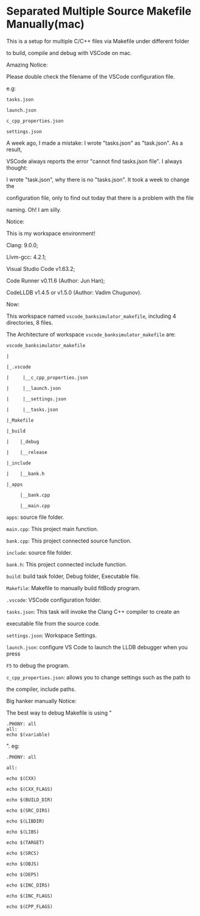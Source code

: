 # Separated Multiple Source Makefile Manually(mac)

This is a setup for multiple C/C++ files via Makefile under different folder 

to build, compile and debug with VSCode on mac.

Amazing Notice:

Please double check the filename of the VSCode configuration file.

e.g:

`tasks.json`

`launch.json`

`c_cpp_properties.json`

`settings.json`

A week ago, I made a mistake: I wrote "tasks.json" as "task.json". As a result,

VSCode always reports the error "cannot find tasks.json file". I always thought:

I wrote "task.json", why there is no "tasks.json". It took a week to change the

configuration file, only to find out today that there is a problem with the file

naming. Oh! I am silly.

Notice: 

This is my workspace environment!

Clang: 9.0.0;

Llvm-gcc: 4.2.1;

Visual Studio Code v1.63.2;

Code Runner v0.11.6 (Author: Jun Han);

CodeLLDB v1.4.5 or v1.5.0 (Author: Vadim Chugunov).

Now:

This workspace named `vscode_banksimulator_makefile`, including 4 directories, 8 files.

The Architecture of workspace `vscode_banksimulator_makefile` are:


    vscode_banksimulator_makefile

    |

    |_.vscode

    |     |__c_cpp_properties.json

    |     |__launch.json

    |     |__settings.json

    |     |__tasks.json
    
    |_Makefile

    |_build

    |    |_debug

    |    |__release

    |_include

    |    |__bank.h

    |_apps

         |__bank.cpp
     
         |__main.cpp
         
`apps`: source file folder.
     
`main.cpp`: This project main function.

`bank.cpp`: This project connected source function.

`include`: source file folder.

`bank.h`: This project connected include function.

`build`: build task folder, Debug folder, Executable file.

`Makefile`: Makefile to manually build fitBody program.

`.vscode`: VSCode configuration folder.

`tasks.json`: This task will invoke the Clang C++ compiler to create an 

executable file from the source code.

`settings.json`: Workspace Settings.

`launch.json`: configure VS Code to launch the LLDB debugger when you press

`F5` to debug the program.

`c_cpp_properties.json`: allows you to change settings such as the path to 

the compiler, include paths.

Big hanker manually Notice:

The best way to debug Makefile is using "

    .PHONY: all
    all:
    echo $(variable)
".
eg:

    .PHONY: all
    
    all:
    
    echo $(CXX)
    
    echo $(CXX_FLAGS)
    
    echo $(BUILD_DIR)
    
    echo $(SRC_DIRS)
    
    echo $(LIBDIR)
    
    echo $(LIBS)
    
    echo $(TARGET)
    
    echo $(SRCS)
    
    echo $(OBJS)
    
    echo $(DEPS)
    
    echo $(INC_DIRS)
    
    echo $(INC_FLAGS)
    
    echo $(CPP_FLAGS)

